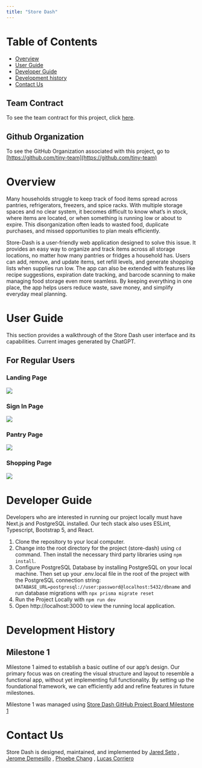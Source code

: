 ```yaml
---
title: "Store Dash"
---
```


# Table of Contents
- [Overview](#overview)
- [User Guide](#user-guide)
- [Developer Guide](#developer-guide)
- [Development history](#development-history)
- [Contact Us](#contact-us)

## Team Contract
To see the team contract for this project, click [here](https://docs.google.com/document/d/1xvAeNWJUuK4aaSVvfV56syp91qet02wTJPp2jsTrT0E/edit?usp=sharing).

## Github Organization
To see the GitHub Organization associated with this project, go to [https://github.com/tiny-team](https://github.com/tiny-team)

# Overview
Many households struggle to keep track of food items spread across pantries, refrigerators, freezers, and spice racks. With multiple storage spaces and no clear system, it becomes difficult to know what’s in stock, where items are located, or when something is running low or about to expire. This disorganization often leads to wasted food, duplicate purchases, and missed opportunities to plan meals efficiently.

Store-Dash is a user-friendly web application designed to solve this issue. It provides an easy way to organize and track items across all storage locations, no matter how many pantries or fridges a household has. Users can add, remove, and update items, set refill levels, and generate shopping lists when supplies run low. The app can also be extended with features like recipe suggestions, expiration date tracking, and barcode scanning to make managing food storage even more seamless. By keeping everything in one place, the app helps users reduce waste, save money, and simplify everyday meal planning.


# User Guide
This section provides a walkthrough of the Store Dash user interface and its capabilities. Current images generated by ChatGPT.

## For Regular Users
### Landing Page
<img src="images/StoreDash_LandingPageMockUp.png">

### Sign In Page
<img src="images/StoreDash_SignInPageMockUp.png">

### Pantry Page
<img src="images/StoreDash_PantryPageMockUp.png">

### Shopping Page
<img src="images/StoreDash_ShoppingPageMockUp.png">

# Developer Guide
Developers who are interested in running our project locally must have Next.js and PostgreSQL installed. Our tech stack also uses ESLint, Typescript, Bootstrap 5, and React.

1. Clone the repository to your local computer.
2. Change into the root directory for the project (store-dash) using `cd` command. Then install the necessary third party libraries using `npm install`.
3. Configure PostgreSQL Database by installing PostgreSQL on your local machine.
Then set up your .env.local file in the root of the project with the PostgreSQL connection string: `DATABASE_URL=postgresql://user:password@localhost:5432/dbname` and run database migrations with `npx prisma migrate reset`
4. Run the Project Locally with `npm run dev`
5. Open http://localhost:3000 to view the running local application.

# Development History
## Milestone 1
Milestone 1 aimed to establish a basic outline of our app’s design. Our primary focus was on creating the visual structure and layout to resemble a functional app, without yet implementing full functionality. By setting up the foundational framework, we can efficiently add and refine features in future milestones.

Milestone 1 was managed using [Store Dash GitHub Project Board Milestone 1](https://github.com/orgs/tiny-team/projects/1/views/1)

# Contact Us
Store Dash is designed, maintained, and implemented by [Jared Seto](https://jseto808.github.io/) , [Jerome Demesillo](https://jeromedemesillo.github.io/) , [Phoebe Chang](https://peachcrumb.github.io/) , [Lucas Corriero](https://lucascorriero.github.io/)
